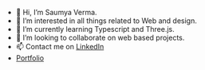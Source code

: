 - 👋 Hi, I’m Saumya Verma.
- 👀 I’m interested in all things related to Web and design.
- 🌱 I’m currently learning Typescript and Three.js.
- 💞️ I’m looking to collaborate on web based projects.
- 📫 Contact me on [LinkedIn](https://in.linkedin.com/in/saumya-verma-15bb311ab)
- [Portfolio](https://portfoliov0-1.vercel.app/)

<!---
nikkuv/nikkuv is a ✨ special ✨ repository because its `README.md` (this file) appears on your GitHub profile.
You can click the Preview link to take a look at your changes.
--->
